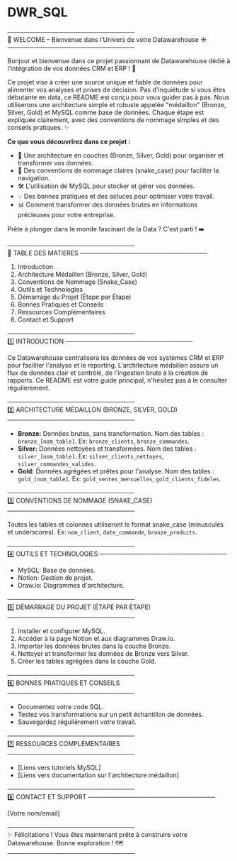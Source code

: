 # DWR_SQL
─────────────────────────────  
🎉 WELCOME – Bienvenue dans l’Univers de votre Datawarehouse ☀️  
─────────────────────────────

Bonjour et bienvenue dans ce projet passionnant de Datawarehouse dédié à l’intégration de vos données CRM et ERP ! 🚀

Ce projet vise à créer une source unique et fiable de données pour alimenter vos analyses et prises de décision.  Pas d'inquiétude si vous êtes débutante en data, ce README est conçu pour vous guider pas à pas.  Nous utiliserons une architecture simple et robuste appelée "médaillon" (Bronze, Silver, Gold) et MySQL comme base de données.  Chaque étape est expliquée clairement, avec des conventions de nommage simples et des conseils pratiques. ✨

**Ce que vous découvrirez dans ce projet :**

*  🧱 Une architecture en couches (Bronze, Silver, Gold) pour organiser et transformer vos données.
*  🐍  Des conventions de nommage claires (snake_case) pour faciliter la navigation.
*  🛠️  L'utilisation de MySQL pour stocker et gérer vos données.
*  💡  Des bonnes pratiques et des astuces pour optimiser votre travail.
*  📊  Comment transformer des données brutes en informations précieuses pour votre entreprise.


Prête à plonger dans le monde fascinant de la Data ?  C'est parti !  ➡️


─────────────────────────────  
📖 TABLE DES MATIERES
─────────────────────────────

1. Introduction
2. Architecture Médaillon (Bronze, Silver, Gold)
3. Conventions de Nommage (Snake_Case)
4. Outils et Technologies
5. Démarrage du Projet (Étape par Étape)
6. Bonnes Pratiques et Conseils
7. Ressources Complémentaires
8. Contact et Support


─────────────────────────────  
1️⃣ INTRODUCTION
─────────────────────────────

Ce Datawarehouse centralisera les données de vos systèmes CRM et ERP pour faciliter l'analyse et le reporting. L'architecture médaillon assure un flux de données clair et contrôlé, de l'ingestion brute à la création de rapports.  Ce README est votre guide principal, n'hésitez pas à le consulter régulièrement.


─────────────────────────────  
2️⃣ ARCHITECTURE MÉDAILLON (BRONZE, SILVER, GOLD)
─────────────────────────────

* **Bronze:** Données brutes, sans transformation.  Nom des tables : `bronze_[nom_table]`. Ex: `bronze_clients`, `bronze_commandes`.
* **Silver:** Données nettoyées et transformées. Nom des tables : `silver_[nom_table]`. Ex: `silver_clients_nettoyes`, `silver_commandes_valides`.
* **Gold:** Données agrégées et prêtes pour l'analyse. Nom des tables : `gold_[nom_table]`. Ex: `gold_ventes_mensuelles`, `gold_clients_fideles`.


─────────────────────────────  
3️⃣ CONVENTIONS DE NOMMAGE (SNAKE_CASE)
─────────────────────────────

Toutes les tables et colonnes utiliseront le format snake_case (minuscules et underscores). Ex: `nom_client`, `date_commande`, `bronze_produits`.


─────────────────────────────  
4️⃣ OUTILS ET TECHNOLOGIES
─────────────────────────────

* MySQL: Base de données.
* Notion: Gestion de projet.
* Draw.io: Diagrammes d'architecture.


─────────────────────────────  
5️⃣ DÉMARRAGE DU PROJET (ÉTAPE PAR ÉTAPE)
─────────────────────────────

1. Installer et configurer MySQL.
2. Accéder à la page Notion et aux diagrammes Draw.io.
3. Importer les données brutes dans la couche Bronze.
4. Nettoyer et transformer les données de Bronze vers Silver.
5. Créer les tables agrégées dans la couche Gold.


─────────────────────────────  
6️⃣ BONNES PRATIQUES ET CONSEILS
─────────────────────────────

* Documentez votre code SQL.
* Testez vos transformations sur un petit échantillon de données.
* Sauvegardez régulièrement votre travail.


─────────────────────────────  
7️⃣ RESSOURCES COMPLÉMENTAIRES
─────────────────────────────

* [Liens vers tutoriels MySQL]
* [Liens vers documentation sur l'architecture médaillon]


─────────────────────────────  
8️⃣ CONTACT ET SUPPORT
─────────────────────────────

[Votre nom/email]


─────────────────────────────  
✨  Félicitations ! Vous êtes maintenant prête à construire votre Datawarehouse.  Bonne exploration ! 🗺️
─────────────────────────────
